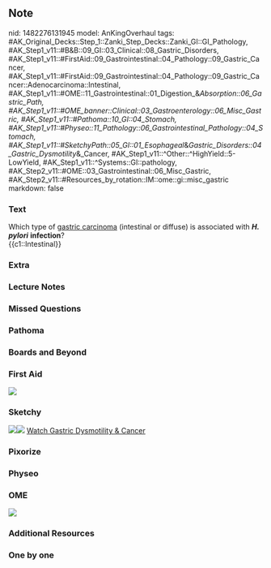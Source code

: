 ## Note
nid: 1482276131945
model: AnKingOverhaul
tags: #AK_Original_Decks::Step_1::Zanki_Step_Decks::Zanki_GI::GI_Pathology, #AK_Step1_v11::#B&B::09_GI::03_Clinical::08_Gastric_Disorders, #AK_Step1_v11::#FirstAid::09_Gastrointestinal::04_Pathology::09_Gastric_Cancer, #AK_Step1_v11::#FirstAid::09_Gastrointestinal::04_Pathology::09_Gastric_Cancer::Adenocarcinoma::Intestinal, #AK_Step1_v11::#OME::11_Gastrointestinal::01_Digestion_&_Absorption::06_Gastric_Path, #AK_Step1_v11::#OME_banner::Clinical::03_Gastroenterology::06_Misc_Gastric, #AK_Step1_v11::#Pathoma::10_GI::04_Stomach, #AK_Step1_v11::#Physeo::11_Pathology::06_Gastrointestinal_Pathology::04_Stomach, #AK_Step1_v11::#SketchyPath::05_GI::01_Esophageal_&_Gastric_Disorders::04_Gastric_Dysmotility_&_Cancer, #AK_Step1_v11::^Other::^HighYield::5-LowYield, #AK_Step1_v11::^Systems::GI::pathology, #AK_Step2_v11::#OME::03_Gastrointestinal::06_Misc_Gastric, #AK_Step2_v11::#Resources_by_rotation::IM::ome::gi::misc_gastric
markdown: false

### Text
<div>
  Which type of <u>gastric carcinoma</u> (intestinal or diffuse) is
  associated with <i><b>H. pylori</b></i> <b>infection</b>?
</div>
<div>
  {{c1::Intestinal}}
</div>

### Extra


### Lecture Notes


### Missed Questions


### Pathoma


### Boards and Beyond


### First Aid
<img src="tmpt79u_2.png">

### Sketchy
<img src=
"chronic%20gastritis%20H.%20pylori_1566160514431.jpg"><img src=
"Zoverall%20picture%20(large)_1566160514431.JPG"> <a href=
"https://dashboard.sketchy.com/study/medical/courses/medical-pathophysiology/units/medical-pathophysiology-gi/videos/medical-pathophysiology-gi-esophageal-and-gastric-disorders-gastric-dysmotility-and-cancer?utm_source=anki&utm_medium=partnership&utm_campaign=february_update&utm_content=medical">
Watch Gastric Dysmotility & Cancer</a>

### Pixorize


### Physeo


### OME
<div class="ome-widget">
  <a href=
  "https://onlinemeded.org/spa/gastroenterology/misc-gastric/acquire?ref=anki">
  <img src="_OME_AnkiFlashcards_Lesson_1.png"></a>
</div>

### Additional Resources


### One by one

